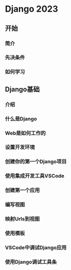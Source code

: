 # Django 2023

## 开始

### 简介

### 先决条件

### 如何学习

## Django基础

### 介绍

### 什么是Django

### Web是如何工作的

### 设置开发环境

### 创建你的第一个Django项目

### 使用集成开发工具VSCode

### 创建第一个应用

### 编写视图

### 映射Urls到视图

### 使用模板

### VSCode中调试Django应用

### 使用Django调试工具条

